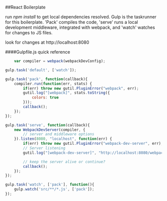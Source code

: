 ##React Boilerplate

run *npm install* to get local dependencies resolved. Gulp is the taskrunner for this boilerplate. 'Pack' compiles the code, 'serve' runs a local development middleware, integrated with webpack, and 'watch' watches for changes to JS files.

look for changes at http://localhost:8080

####Gulpfile.js quick reference
```js
	var compiler = webpack(webpackDevConfig);

gulp.task('default', ['watch']);

gulp.task('pack', function(callback){
    compiler.run(function(err, stats) {
        if(err) throw new gutil.PluginError("webpack", err);
        gutil.log("[webpack]", stats.toString({
        	colors: true
        }));
        callback();
    });
});

gulp.task('serve', function(callback){
	new WebpackDevServer(compiler, {
        // server and middleware options
    }).listen(8080, "localhost", function(err) {
        if(err) throw new gutil.PluginError("webpack-dev-server", err);
        // Server listening
        gutil.log("[webpack-dev-server]", "http://localhost:8080/webpack-dev-server/index.html");

        // keep the server alive or continue?
        callback();
    });
});

gulp.task('watch', ['pack'], function(){
	gulp.watch('src/**/*.js', ['pack']);
});
```